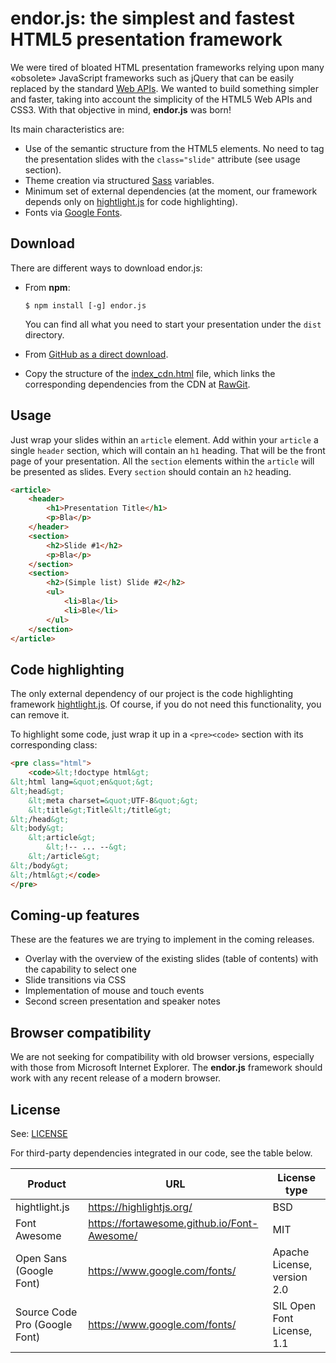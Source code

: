 # endor.js: the simplest and fastest HTML5 presentation framework

We were tired of bloated HTML presentation frameworks relying upon
many «obsolete» JavaScript frameworks such as jQuery that can be easily
replaced by the standard
[Web APIs](https://developer.mozilla.org/en-US/docs/Web/API).
We wanted to build
something simpler and faster, taking into account the simplicity
of the HTML5 Web APIs and CSS3. With that objective in mind,
**endor.js** was born!

Its main characteristics are:

+ Use of the semantic structure from the HTML5 elements.
  No need to tag the presentation slides with the
  `class="slide"` attribute (see usage section).
+ Theme creation via structured [Sass](http://sass-lang.com/)
  variables.
+ Minimum set of external dependencies (at the moment, our
  framework depends only on [hightlight.js](https://highlightjs.org/)
  for code highlighting).
+ Fonts via [Google Fonts](https://www.google.com/fonts).

## Download

There are different ways to download endor.js:

+ From **npm**:

    ```console
    $ npm install [-g] endor.js
    ```

  You can find all what you need to start your presentation under the `dist`
  directory.
+ From [GitHub as a direct download](https://github.com/endorjs/endor/archive/master.zip).
+ Copy the structure of the [index_cdn.html](https://cdn.rawgit.com/endorjs/endor/0.4.2/dist/index_cdn.html)
  file, which links the corresponding dependencies from the CDN at [RawGit](https://rawgit.com/).

## Usage

Just wrap your slides within an `article` element. Add within your
`article` a single `header` section, which will contain an `h1`
heading. That will be the front page of your presentation. All
the `section` elements within the `article` will be presented as
slides. Every `section` should contain an `h2` heading.

```html
<article>
    <header>
        <h1>Presentation Title</h1>
        <p>Bla</p>
    </header>
    <section>
        <h2>Slide #1</h2>
        <p>Bla</p>
    </section>
    <section>
        <h2>(Simple list) Slide #2</h2>
        <ul>
            <li>Bla</li>
            <li>Ble</li>
        </ul>
    </section>
</article>
```

## Code highlighting

The only external dependency of our project is the code
highlighting framework [hightlight.js](https://highlightjs.org/).
Of course, if you do not need this functionality, you can
remove it.

To highlight some code, just wrap it up in a `<pre><code>` section
with its corresponding class:

```html
<pre class="html">
    <code>&lt;!doctype html&gt;
&lt;html lang=&quot;en&quot;&gt;
&lt;head&gt;
    &lt;meta charset=&quot;UTF-8&quot;&gt;
    &lt;title&gt;Title&lt;/title&gt;
&lt;/head&gt;
&lt;body&gt;
    &lt;article&gt;
        &lt;!-- ... --&gt;
    &lt;/article&gt;
&lt;/body&gt;
&lt;/html&gt;</code>
</pre>
```

## Coming-up features

These are the features we are trying to implement in
the coming releases.

+ Overlay with the overview of the existing slides
  (table of contents) with the
  capability to select one
+ Slide transitions via CSS
+ Implementation of mouse and touch events
+ Second screen presentation and speaker notes

## Browser compatibility

We are not seeking for compatibility with old browser versions,
especially with those from Microsoft Internet Explorer. The
**endor.js** framework should work with any recent release of a
modern browser.

## License

See: [LICENSE](./LICENSE)

For third-party dependencies integrated in our code, see the table below.

| Product | URL | License type |
| ------- | --- | ------------ |
| hightlight.js | https://highlightjs.org/ | BSD |
| Font Awesome | https://fortawesome.github.io/Font-Awesome/ | MIT |
| Open Sans (Google Font) | https://www.google.com/fonts/ | Apache License, version 2.0 |
| Source Code Pro (Google Font) | https://www.google.com/fonts/ | SIL Open Font License, 1.1 |
